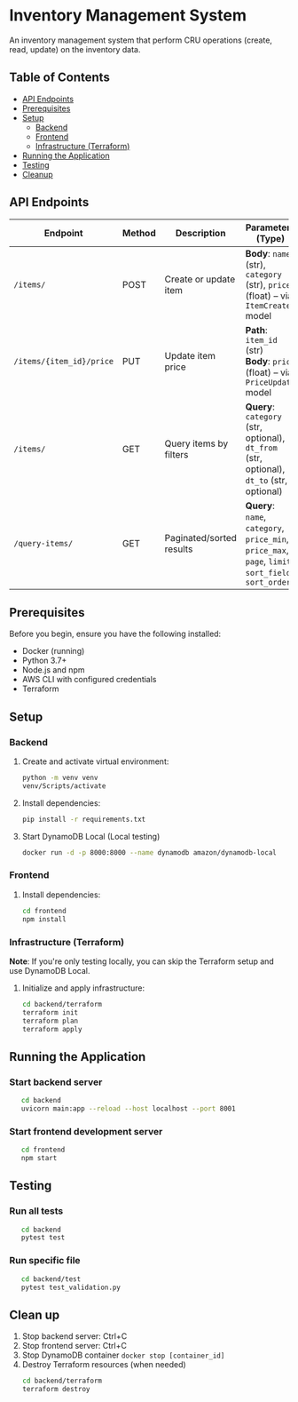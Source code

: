 # Inventory Management System

An inventory management system that perform CRU operations (create, read, update) on the inventory data.

## Table of Contents

- [API Endpoints](#api-endpoints)
- [Prerequisites](#prerequisites)
- [Setup](#setup)
  - [Backend](#backend)
  - [Frontend](#frontend)
  - [Infrastructure (Terraform)](#infrastructure-terraform)
- [Running the Application](#running-the-application)
- [Testing](#testing)
- [Cleanup](#clean-up)

## API Endpoints

| Endpoint                 | Method | Description              | Parameters (Type)                                                                                    |
| ------------------------ | ------ | ------------------------ | ---------------------------------------------------------------------------------------------------- |
| `/items/`                | POST   | Create or update item    | **Body**: `name` (str), `category` (str), `price` (float) – via `ItemCreate` model                   |
| `/items/{item_id}/price` | PUT    | Update item price        | **Path**: `item_id` (str) <br> **Body**: `price` (float) – via `PriceUpdate` model                   |
| `/items/`                | GET    | Query items by filters   | **Query**: `category` (str, optional), `dt_from` (str, optional), `dt_to` (str, optional)            |
| `/query-items/`          | GET    | Paginated/sorted results | **Query**: `name`, `category`, `price_min`, `price_max`, `page`, `limit`, `sort_field`, `sort_order` |

## Prerequisites

Before you begin, ensure you have the following installed:

- Docker (running)
- Python 3.7+
- Node.js and npm
- AWS CLI with configured credentials
- Terraform

## Setup

### Backend

1. Create and activate virtual environment:
   ```bash
   python -m venv venv
   venv/Scripts/activate
   ```
2. Install dependencies:
   ```bash
   pip install -r requirements.txt
   ```
3. Start DynamoDB Local (Local testing)

   ```bash
   docker run -d -p 8000:8000 --name dynamodb amazon/dynamodb-local

   ```

### Frontend

1. Install dependencies:
   ```bash
   cd frontend
   npm install
   ```

### Infrastructure (Terraform)

**Note**: If you're only testing locally, you can skip the Terraform setup and use DynamoDB Local.

1. Initialize and apply infrastructure:
   ```bash
   cd backend/terraform
   terraform init
   terraform plan
   terraform apply
   ```

## Running the Application

### Start backend server

```bash
   cd backend
   uvicorn main:app --reload --host localhost --port 8001
```

### Start frontend development server

```bash
   cd frontend
   npm start
```

## Testing

### Run all tests

```bash
   cd backend
   pytest test
```

### Run specific file

```bash
   cd backend/test
   pytest test_validation.py
```

## Clean up

1. Stop backend server: Ctrl+C
2. Stop frontend server: Ctrl+C
3. Stop DynamoDB container
   `docker stop [container_id]`
4. Destroy Terraform resources (when needed)
   ```bash
   cd backend/terraform
   terraform destroy
   ```
